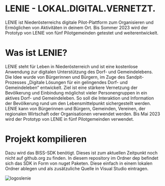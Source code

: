 # LENIE - LOKAL.DIGITAL.VERNETZT.
LENIE ist Niederösterreichs digitale Pilot-Plattform zum Organisieren und Ermöglichen von Aktivitäten in deinem Ort. Bis Sommer 2023 wird der Prototyp von LENIE von fünf Pilotgemeinden getestet und weiterentwickelt.
# Was ist LENIE?
LENIE steht für Leben in Niederösterreich und ist eine kostenlose Anwendung zur digitalen Unterstützung des Dorf- und Gemeindelebens. Die Idee wurde von Bürgerinnen und Bürgern, im Zuge des Sandpit-Prozesses „Digitale Lösungen für ein gelingendes Dorf- und Gemeindeleben“ entwickelt.
Ziel ist eine stärkere Vernetzung der Bevölkerung und Einbindung möglichst vieler Personengruppen in ein aktives Dorf- und Gemeindeleben. So soll die Interaktion und Information der Bevölkerung rund um den Lebensmittelpunkt sichergestellt werden.
LENIE kann von Bürgerinnen und Bürgern, Gemeinden, Vereinen, der regionalen Wirtschaft oder Organisationen verwendet werden. Bis Mai 2023 wird der Prototyp von LENIE in fünf Pilotgemeinden verwendet.
# Projekt kompilieren
Dazu wird das BISS-SDK benötigt. Dieses ist zum aktuellen Zeitpunkt noch nicht auf github.org zu finden. In diesem repository im Ordner dep befindet sich das SDK in Form von nuget Paketen. Diese einfach in einem lokalen Ordner ablegen und als zusätzuliche Quelle in Visual Studio eintragen.

![logoslenie](https://github.com/FotecGmbH/FOTEC-LENIE/assets/12248454/93e6f92f-4f2b-4633-8417-46dc9bee7d20)
